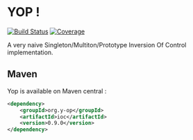 # YOP ! 
[![Build Status](http://hdmcl.no-ip.org:8081/job/yop-test-MySQL/badge/icon)](http://jenkins.y-op.org/job/yop-test-MySQL/)
[![Coverage](http://hdmcl.no-ip.org:8081/job/yop-test-MySQL/ws/ioc/target/jacoco.svg)](http://jenkins.y-op.org/job/yop-test-MySQL/lastBuild/jacoco)
  
A very naive Singleton/Multiton/Prototype Inversion Of Control implementation.

## Maven
Yop is available on Maven central :  
```xml
<dependency>
    <groupId>org.y-op</groupId>
    <artifactId>ioc</artifactId>
    <version>0.9.0</version>
</dependency>
```  